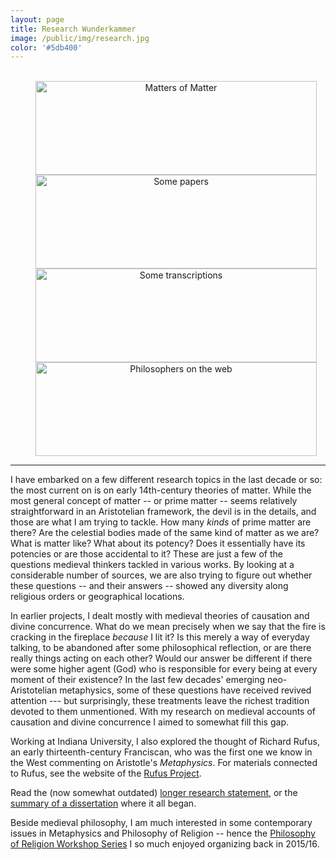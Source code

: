 ```yaml
---
layout: page
title: Research Wunderkammer
image: /public/img/research.jpg
color: '#5db400'
---
```



<div>
<br>
<center>
<a href="https://publish.obsidian.md/zvtoth"><img src="{{ site.baseurl }}/public/img/matter.jpg" width="450" height="150" title="Matters of Matter" hspace="40" /></a><br>
<a href="{{ site.baseurl }}/1_research/papers "><img src="{{ site.baseurl }}/public/img/papers2.jpg" width="450" height="150" title="Some papers" hspace="40" /></a><br>
<a href="{{ site.baseurl }}/1_research/transcriptions "><img src="{{ site.baseurl }}/public/img/transcriptions.jpg" width="450" height="150" title="Some transcriptions" hspace="40" /></a><br>
<a href="{{ site.baseurl }}/1_research/links "><img src="{{ site.baseurl }}/public/img/links.jpg" width="450" height="150" title="Philosophers on the web" hspace="40" /></a>
</center>
</div>

---

I have embarked on a few different research topics in the last decade or so: the most current on is on early 14th-century theories of matter. While the most general concept of matter -- or prime matter -- seems relatively straightforward in an Aristotelian framework, the devil is in the details, and those are what I am trying to tackle. How many *kinds* of prime matter are there? Are the celestial bodies made of the same kind of matter as we are? What is matter like? What about its potency? Does it essentially have its potencies or are those accidental to it? These are just a few of the questions medieval thinkers tackled in various works. By looking at a considerable number of sources, we are also trying to figure out whether these questions -- and their answers -- showed any diversity along religious orders or geographical locations. 

In earlier projects, I dealt mostly with medieval theories of causation and divine concurrence. What do we mean precisely when we say that the fire is cracking in the fireplace *because* I lit it? Is this merely a way of everyday talking, to be abandoned after some philosophical reflection, or are there really things acting on each other? Would our answer be different if there were some higher agent (God) who is responsible for every being at every moment of their existence? In the last few decades' emerging neo-Aristotelian metaphysics, some of these questions have received revived attention --- but surprisingly, these treatments leave  the richest tradition devoted to them unmentioned. With my research on medieval accounts of causation and divine concurrence I aimed to somewhat fill this gap.

Working at Indiana University, I also explored the thought of Richard Rufus, an early thirteenth-century Franciscan, who was the first one we know in the West commenting on Aristotle's *Metaphysics*. For materials connected to Rufus, see the website of the <a href="http://rrp.stanford.edu" target = "_blank">Rufus Project</a>.

Read the (now somewhat outdated) <a href="{{ site.baseurl }}/1_research/research.pdf">longer research statement</a>, or the <a href="{{ site.baseurl }}/1_research/dissum.pdf">summary of a dissertation</a> where it all began.

Beside medieval philosophy, I am much interested in some contemporary issues in Metaphysics and Philosophy of Religion -- hence the <a href="{{ site.baseurl }}/public/archive/Religion">Philosophy of Religion Workshop Series</a> I so much enjoyed organizing back in 2015/16.
